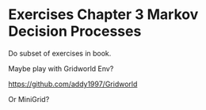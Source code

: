 # Exercises Chapter 3 Markov Decision Processes


Do subset of exercises in book.

Maybe play with Gridworld Env?

https://github.com/addy1997/Gridworld

Or MiniGrid?
